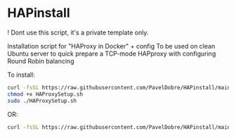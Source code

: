 # HAPinstall

! Dont use this script, it's a private template only.

Installation script for "HAProxy in Docker" + config
To be used on clean Ubuntu server to quick prepare a TCP-mode HAPproxy with configuring Round Robin balancing

To install:

```bash
curl -fsSL https://raw.githubusercontent.com/PavelDobre/HAPinstall/main/HAProxySetup.sh -o HAProxySetup.sh
chmod +x HAProxySetup.sh
sudo ./HAProxySetup.sh
```
OR:

```bash
curl -fsSL https://raw.githubusercontent.com/PavelDobre/HAPinstall/main/HAProxySetup.sh -o HAProxySetup.sh && chmod +x HAProxySetup.sh && sudo ./HAProxySetup.sh

```

